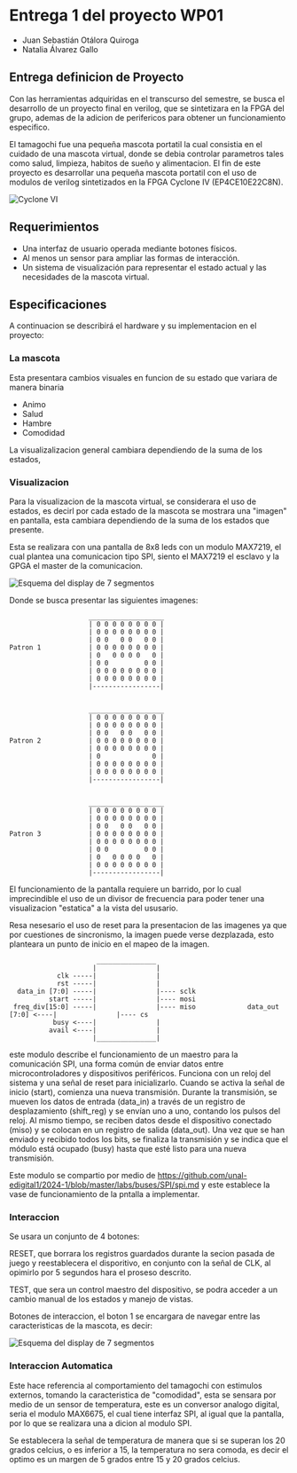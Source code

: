 # Entrega 1 del proyecto WP01

* Juan Sebastián Otálora Quiroga 
* Natalia Álvarez Gallo

## Entrega definicion de Proyecto

Con las herramientas adquiridas en el transcurso del semestre, se busca el desarrollo de un proyecto final en verilog, que se sintetizara en la FPGA del grupo, ademas de la adicion de perifericos para obtener un funcionamiento especifico.

El tamagochi fue una pequeña mascota portatil la cual consistia en el cuidado de una mascota virtual, donde se debia controlar parametros tales como salud, limpieza, habitos de sueño y alimentacion. El fin de este proyecto es desarrollar una pequeña mascota portatil con el uso de modulos de verilog sintetizados en la FPGA Cyclone IV (EP4CE10E22C8N).

![Cyclone VI](imagenes/FPGA.jpg)



## Requerimientos

 * Una interfaz de usuario operada mediante botones físicos.
 * Al menos un sensor para ampliar las formas de interacción.
 * Un sistema de visualización para representar el estado actual y las necesidades de la mascota virtual.

## Especificaciones

A continuacion se describirá el hardware y su implementacion en el proyecto: 

### La mascota

Esta presentara cambios visuales en funcion de su estado que variara de manera binaria 

 * Animo
 * Salud
 * Hambre
 * Comodidad

 La visualizalizacion general cambiara dependiendo de la suma de los estados, 
  





### Visualizacion

Para la visualizacion de la mascota virtual, se considerara el uso de estados, es decirl por cada estado de la mascota se mostrara una "imagen" en pantalla, esta cambiara dependiendo de la suma de los estados que presente.

Esta se realizara con una pantalla de 8x8 leds con un modulo MAX7219, el cual plantea una comunicacion tipo SPI, siento el MAX7219 el esclavo y la GPGA el master de la comunicacion.

![Esquema del display de 7 segmentos](imagenes/8x8_image.webp)

Donde se busca presentar las siguientes imagenes:

                        ___________________
                        | 0 0 0 0 0 0 0 0 |
                        | 0 0 0 0 0 0 0 0 |
                        | 0 0   0 0   0 0 |
    Patron 1            | 0 0 0 0 0 0 0 0 |
                        | 0   0 0 0 0   0 |
                        | 0 0         0 0 |
                        | 0 0 0 0 0 0 0 0 |
                        | 0 0 0 0 0 0 0 0 |
                        |-----------------|


                        ___________________
                        | 0 0 0 0 0 0 0 0 |
                        | 0 0 0 0 0 0 0 0 |
                        | 0 0   0 0   0 0 |
    Patron 2            | 0 0 0 0 0 0 0 0 |
                        | 0 0 0 0 0 0 0 0 |
                        | 0             0 |
                        | 0 0 0 0 0 0 0 0 |
                        | 0 0 0 0 0 0 0 0 |
                        |-----------------|


                        ___________________
                        | 0 0 0 0 0 0 0 0 |
                        | 0 0 0 0 0 0 0 0 |
                        | 0 0   0 0   0 0 |
    Patron 3            | 0 0 0 0 0 0 0 0 |
                        | 0 0 0 0 0 0 0 0 |
                        | 0 0         0 0 |
                        | 0   0 0 0 0   0 |
                        | 0 0 0 0 0 0 0 0 |
                        |-----------------|

El funcionamiento de la pantalla requiere un barrido, por lo cual imprecindible el uso de un divisor de frecuencia para poder tener una visualizacion "estatica" a la vista del ususario.

Resa nesesario el uso de reset para la presentacion de las imagenes ya que por cuestiones de sincronismo, la imagen puede verse dezplazada, esto planteara un punto de inicio en el mapeo de la imagen.



                          _______________
                         |               |
                clk -----|               |
                rst -----|               |
      data_in [7:0] -----|               |---- sclk
              start -----|               |---- mosi
     freq_div[15:0] -----|               |---- miso             data_out  [7:0] <----|               |---- cs
               busy <----|               |
              avail <----|               |
                         |_______________|

este modulo describe el funcionamiento de un maestro para la comunicación SPI, una forma común de enviar datos entre microcontroladores y dispositivos periféricos. Funciona con un reloj del sistema y una señal de reset para inicializarlo. Cuando se activa la señal de inicio (start), comienza una nueva transmisión. Durante la transmisión, se mueven los datos de entrada (data_in) a través de un registro de desplazamiento (shift_reg) y se envían uno a uno, contando los pulsos del reloj. Al mismo tiempo, se reciben datos desde el dispositivo conectado (miso) y se colocan en un registro de salida (data_out). Una vez que se han enviado y recibido todos los bits, se finaliza la transmisión y se indica que el módulo está ocupado (busy) hasta que esté listo para una nueva transmisión.

Este modulo se compartio por medio de  https://github.com/unal-edigital1/2024-1/blob/master/labs/buses/SPI/spi.md y este establece la vase de funcionamiento de la pntalla a implementar.


### Interaccion

Se usara un conjunto de 4 botones:

 RESET, que borrara los registros guardados durante la secion pasada de juego y reestablecera el disporitivo, en conjunto con la señal de CLK, al opimirlo por 5 segundos hara el proseso descrito.

 TEST, que sera un control maestro del dispositivo, se podra acceder a un cambio manual de los estados y manejo de vistas.

 Botones de interaccion, el boton 1 se encargara de navegar entre las caracteristicas de la mascota, es decir:

 ![Esquema del display de 7 segmentos](imagenes/Tamagochi.drawio.png)

 

### Interaccion Automatica

Este hace referencia al comportamiento del tamagochi con estimulos externos, tomando la caracteristica de "comodidad", esta se sensara por medio de un sensor de temperatura, este es un conversor analogo digital, seria el modulo MAX6675, el cual tiene interfaz SPI, al igual que la pantalla, por lo que se realizara una a dicion al modulo SPI.

Se establecera la señal de temperatura de manera que si se superan los 20 grados celcius, o es inferior a 15, la temperatura no sera comoda, es decir el optimo es un margen de 5 grados entre 15 y 20 grados celcius.